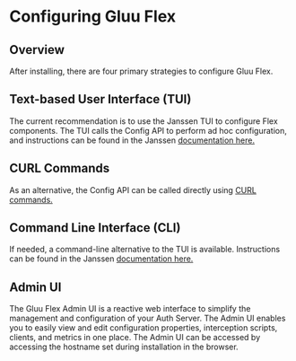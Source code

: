 # Configuring Gluu Flex

## Overview

After installing, there are four primary strategies to configure Gluu Flex.

## Text-based User Interface (TUI)

The current recommendation is to use the Janssen TUI to configure Flex components. The TUI calls the Config API to perform ad hoc configuration, and instructions can be found in the Janssen [documentation here.](https://docs.jans.io/head/janssen-server/config-guide/config-tools/jans-tui/)

## CURL Commands

As an alternative, the Config API can be called directly using [CURL commands.](https://docs.jans.io/head/janssen-server/config-guide/config-tools/curl-guide/)

## Command Line Interface (CLI)

If needed, a command-line alternative to the TUI is available. Instructions can be found in the Janssen [documentation here.](https://docs.jans.io/head/janssen-server/config-guide/config-tools/jans-cli/)

## Admin UI

The Gluu Flex Admin UI is a reactive web interface to simplify the management and configuration of your Auth Server. The Admin UI enables you to easily view and edit configuration properties, interception scripts, clients, and metrics in one place. The Admin UI can be accessed by accessing the hostname set during installation in the browser.
